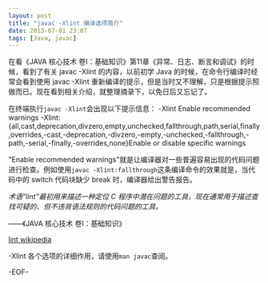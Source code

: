 ```yaml
---
layout: post
title: "javac -Xlint 编译选项简介"
date: 2013-07-01 23:07
tags: [Java, javac]
---
```


在看《JAVA 核心技术 卷I：基础知识》第11章《异常、日志、断言和调试》的时候，看到了有关 javac -Xlint 的内容，以前初学 Java 的时候，在命令行编译时经常会看到使用 javac -Xlint 重新编译的提示，但是当时又不理解，只是根据提示照做而已。现在看到相关介绍，就整理摘录下，以免日后又忘记了。

在终端执行`javac -Xlint`会出现以下提示信息：
    -Xlint                     Enable recommended warnings
    -Xlint:{all,cast,deprecation,divzero,empty,unchecked,fallthrough,path,serial,finally,overrides,-cast,-deprecation,-divzero,-empty,-unchecked,-fallthrough,-path,-serial,-finally,-overrides,none}Enable or disable specific warnings

"Enable recommended warnings"就是让编译器对一些普遍容易出现的代码问题进行检查。例如使用`javac -Xlint:fallthrough`这条编译命令的效果就是，当代码中的 switch 代码块缺少 break 时，编译器给出警告报告。

*术语“lint”最初用来描述一种定位 C 程序中潜在问题的工具，现在通常用于描述查找可疑的、但不违背语法规则的代码问题的工具。*

——《JAVA 核心技术 卷I：基础知识》

[lint wikipedia](http://en.wikipedia.org/wiki/Lint_\(software\))

-Xlint 各个选项的详细作用，请使用`man javac`查阅。

-EOF-
